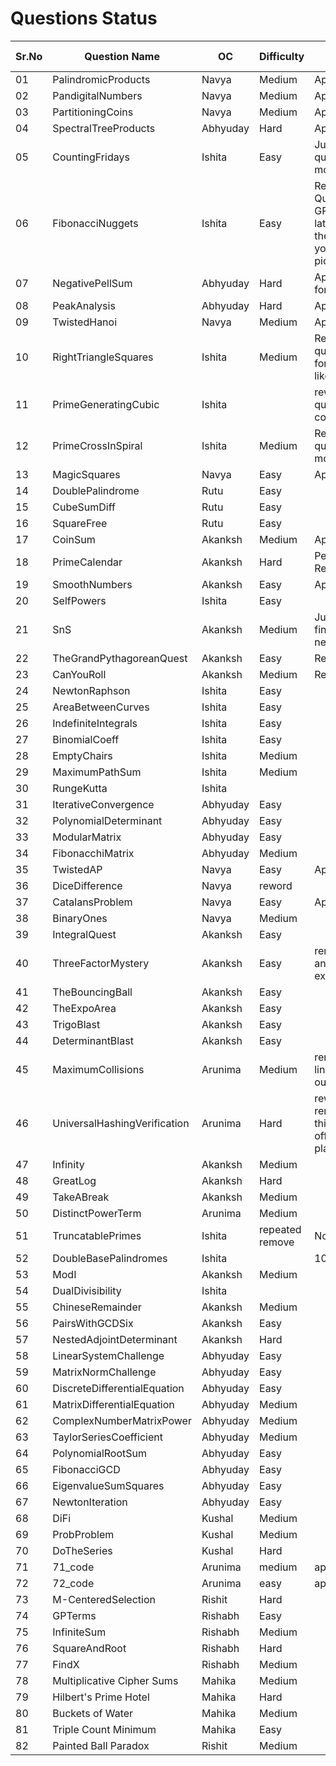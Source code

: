 # Questions Status

| Sr.No | Question Name                | OC       | Difficulty | Status                                                                                                                                                          | Question Inspiration |
| ----- | ---------------------------- | -------- | ---------- | --------------------------------------------------------------------------------------------------------------------------------------------------------------- | -------------------- |
| 01    | PalindromicProducts          | Navya    | Medium     | Approved                                                                                                                                                        |                      |
| 02    | PandigitalNumbers            | Navya    | Medium     | Approved                                                                                                                                                        |                      |
| 03    | PartitioningCoins            | Navya    | Medium     | Approved                                                                                                                                                        |                      |
| 04    | SpectralTreeProducts         | Abhyuday | Hard       | Approved                                                                                                                                                        |                      |
| 05    | CountingFridays              | Ishita   | Easy       | Just reword question to be more readable                                                                                                                        |                      |
| 06    | FibonacciNuggets             | Ishita   | Easy       | Reword Question - Use GPT to get the latex format for the formulas you've used as pictures                                                                      |                      |
| 07    | NegativePellSum              | Abhyuday | Hard       | Approved - Kept for Backup                                                                                                                                      |                      |
| 08    | PeakAnalysis                 | Abhyuday | Hard       | Approved                                                                                                                                                        |                      |
| 09    | TwistedHanoi                 | Navya    | Medium     | Approved                                                                                                                                                        |                      |
| 10    | RightTriangleSquares         | Ishita   | Medium     | Reword the question in the format similar like [this.](https://github.com/Roonil03/ProjectEulerCodes/blob/main/Problem0137.%20FibonacciGoldenNuggets/README.md) |                      |
| 11    | PrimeGeneratingCubic         | Ishita   |            | rework the question completely...                                                                                                                               |                      |
| 12    | PrimeCrossInSpiral           | Ishita   | Medium     | Reword the question to be more readable                                                                                                                         |                      |
| 13    | MagicSquares                 | Navya    | Easy       | Approved                                                                                                                                                        |                      |
| 14    | DoublePalindrome             | Rutu     | Easy       |                                                                                                                                                                 |                      |
| 15    | CubeSumDiff                  | Rutu     | Easy       |                                                                                                                                                                 |                      |
| 16    | SquareFree                   | Rutu     | Easy       |                                                                                                                                                                 |                      |
| 17    | CoinSum                      | Akanksh  | Medium     | Approved                                                                                                                                                        |                      |
| 18    | PrimeCalendar                | Akanksh  | Hard       | Pending;Solution Required                                                                                                                                       |                      |
| 19    | SmoothNumbers                | Akanksh  | Easy     | Approved                                                                                                                                                   |                      |
| 20    | SelfPowers                   | Ishita   | Easy       |                                                                                                                                                                 |                      |
| 21    | SnS                          | Akanksh  | Medium     |  Just write the final answer no need of soln                                                                                                                                                               |                      |
| 22    | TheGrandPythagoreanQuest     | Akanksh  | Easy       | Reword                                                                                                                                                          |                      |
| 23    | CanYouRoll                   | Akanksh  | Medium     | Reword                                                                                                                                                          |                      |
| 24    | NewtonRaphson                | Ishita   | Easy       |                                                                                                                                                                 |                      |
| 25    | AreaBetweenCurves            | Ishita   | Easy       |                                                                                                                                                                 |                      |
| 26    | IndefiniteIntegrals          | Ishita   | Easy       |                                                                                                                                                                 |                      |
| 27    | BinomialCoeff                | Ishita   | Easy       |                                                                                                                                                                 |                      |
| 28    | EmptyChairs                  | Ishita   | Medium     |                                                                                                                                                                 |                      |
| 29    | MaximumPathSum               | Ishita   | Medium     |                                                                                                                                                                 |                      |
| 30    | RungeKutta                   | Ishita   |            |                                                                                                                                                                 |                      |
| 31    | IterativeConvergence         | Abhyuday | Easy       |                                                                                                                                                                 |                      |
| 32    | PolynomialDeterminant        | Abhyuday | Easy       |                                                                                                                                                                 |                      |
| 33    | ModularMatrix                | Abhyuday | Easy       |                                                                                                                                                                 |                      |
| 34    | FibonacchiMatrix             | Abhyuday | Medium     |                                                                                                                                                                 |                      |
| 35    | TwistedAP                    | Navya    | Easy       |        Approved                                                                                                                                                         |                      |
| 36    | DiceDifference               | Navya    |   reword         |                                                                                                                                                                 |                      |
| 37    | CatalansProblem              | Navya    | Easy       |     Approved                                                                                                                                                            |                      |
| 38    | BinaryOnes                   | Navya    | Medium     |                                                                                                                                                                 |                      |
| 39    | IntegralQuest                | Akanksh  | Easy       |                                                                                                                                                                 |                      |
| 40    | ThreeFactorMystery           | Akanksh  | Easy       | remove the hint and give an example                                                                                                                                                                |                      |
| 41    | TheBouncingBall              | Akanksh  | Easy       |                                                                                                                                                                 |                      |
| 42    | TheExpoArea                  | Akanksh  | Easy       |                                                                                                                                                                 |                      |
| 43    | TrigoBlast                   | Akanksh  | Easy       |                                                                                                                                                                 |                      |
| 44    | DeterminantBlast             | Akanksh  | Easy       |                                                                                                                                                                 |                      |
| 45    | MaximumCollisions            | Arunima  | Medium     |      remove m=20 line comp task, n ouput line thing                                                                                                                                                         |                      |
| 46    | UniversalHashingVerification | Arunima  | Hard       |           reword and remove round ! thing and round off deci to 2 places 7.48                                                                                                                                                      |                      |
| 47    | Infinity                     | Akanksh  | Medium     |                                                                                                                                                                 |                      |
| 48    | GreatLog                     | Akanksh  | Hard       |                                                                                                                                                                 |                      |
| 49    | TakeABreak                   | Akanksh  | Medium     |                                                                                                                                                                 |                      |
| 50    | DistinctPowerTerm            | Arunima  |     Medium       |                                                                                                                                                                 |                      |
| 51    | TruncatablePrimes            | Ishita   | repeated remove           |     Not Approved                                                                                                                                                            |                      |
| 52    | DoubleBasePalindromes        | Ishita   |            |    1000(change)                                                                                                                                                             |                      |
| 53    | ModI                         | Akanksh  | Medium     |                                                                                                                                                                 |                      |
| 54    | DualDivisibility             | Ishita   |            |                                                                                                                                                                 |                      |
| 55    | ChineseRemainder             | Akanksh  | Medium     |                                                                                                                                                                 |                      |
| 56    | PairsWithGCDSix              | Akanksh  | Easy       |                                                                                                                                                                 |                      |
| 57    | NestedAdjointDeterminant     | Akanksh  | Hard       |                                                                                                                                                                 |                      |
| 58    | LinearSystemChallenge        | Abhyuday | Easy       |                                                                                                                                                                 |                      |
| 59    | MatrixNormChallenge          | Abhyuday | Easy       |                                                                                                                                                                 |                      |
| 60    | DiscreteDifferentialEquation | Abhyuday | Easy       |                                                                                                                                                                 |                      |
| 61    | MatrixDifferentialEquation   | Abhyuday | Medium     |                                                                                                                                                                 |                      |
| 62    | ComplexNumberMatrixPower     | Abhyuday | Medium     |                                                                                                                                                                 |                      |
| 63    | TaylorSeriesCoefficient      | Abhyuday | Medium     |                                                                                                                                                                 |                      |
| 64    | PolynomialRootSum            | Abhyuday | Easy       |                                                                                                                                                                 |                      |
| 65    | FibonacciGCD                 | Abhyuday | Easy       |                                                                                                                                                                 |                      |
| 66    | EigenvalueSumSquares         | Abhyuday | Easy       |                                                                                                                                                                 |                      |
| 67    | NewtonIteration              | Abhyuday | Easy       |                                                                                                                                                                 |                      |
| 68    | DiFi                         | Kushal   | Medium     |                                                                                                                                                                 |                      |
| 69    | ProbProblem                  | Kushal   | Medium     |                                                                                                                                                                 |                      |
| 70    | DoTheSeries                  | Kushal   | Hard       |                                                                                                                                                                 |                      |
| 71    | 71_code                      | Arunima  |    medium        |      approved                                                                                                                                                           |                      |
| 72    | 72_code                      | Arunima  |    easy        |          approved                                                                                                                                                       |                      |
| 73    | M-CenteredSelection          | Rishit   | Hard       |                                                                                                                                                                 |                      |
| 74    | GPTerms                      | Rishabh  | Easy           |                                                                                                                                                                 |                      |
| 75    | InfiniteSum                  | Rishabh  |   Medium         |                                                                                                                                                                 |                      |
| 76    | SquareAndRoot                | Rishabh  | Hard            |                                                                                                                                                                 |                      |
| 77    | FindX                        | Rishabh  | Medium            |                                                                                                                                                                 |                      |
| 78    | Multiplicative Cipher Sums   | Mahika   | Medium     |                                                                                                                                                                 |                      |
| 79    | Hilbert's Prime Hotel        | Mahika   | Hard       |                                                                                                                                                                 |                      |
| 80    | Buckets of Water             | Mahika   | Medium     |                                                                                                                                                                 |                      |
| 81    | Triple Count Minimum         | Mahika   | Easy       |                                                                                                                                                                 |                      |
| 82    | Painted Ball Paradox         | Rishit   | Medium     |                                                                                                                                                                 |                      |
